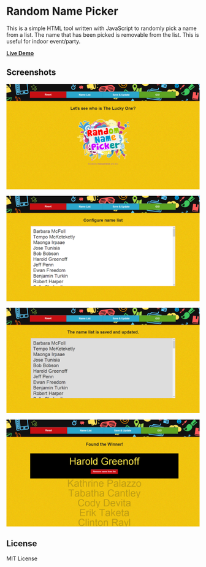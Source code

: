# Random Name Picker

This is a simple HTML tool written with JavaScript to randomly pick a name from a list. The name that has been picked is removable from the list. This is useful for indoor event/party.

[**Live Demo**](http://heiswayi.github.io/random-name-picker)

## Screenshots

![screenshot1](/screenshot/1.png "Intro")

![screenshot2](/screenshot/2.png "Name List")

![screenshot3](/screenshot/3.png "Save & Update")

![screenshot4](/screenshot/4.png "Run")

## License

MIT License
